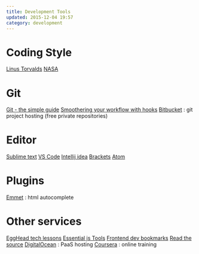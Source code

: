 ```yaml
---
title: Development Tools
updated: 2015-12-04 19:57
category: development
---
```

# Coding Style
[Linus Torvalds](https://github.com/torvalds/linux/blob/master/Documentation/CodingStyle)
[NASA](http://pixelscommander.com/wp-content/uploads/2014/12/P10.pdf)

# Git

[Git - the simple guide](http://rogerdudler.github.io/git-guide/)
[Smoothering your workflow with hooks](http://rhumaric.com/2013/07/smoothening-your-workflow-with-git-hooks/)
[Bitbucket](https://bitbucket.org/) : git project hosting (free private repositories)

# Editor

[Sublime text](http://www.sublimetext.com/)
[VS Code](https://code.visualstudio.com/)
[Intellij idea](https://www.jetbrains.com/idea/)
[Brackets](http://brackets.io/)
[Atom](https://atom.io/)

# Plugins

[Emmet](http://emmet.io/) : html autocomplete

# Other services

[EggHead tech lessons](https://egghead.io/technologies)
[Essential js Tools](http://www.sitepoint.com/essential-tools-libraries-modern-javascript-developers/)
[Frontend dev bookmarks](https://github.com/dypsilon/frontend-dev-bookmarks)
[Read the source](http://hangouts.readthesource.io/)
[DigitalOcean](https://www.digitalocean.com/) : PaaS hosting
[Coursera](https://www.coursera.org/) : online training
